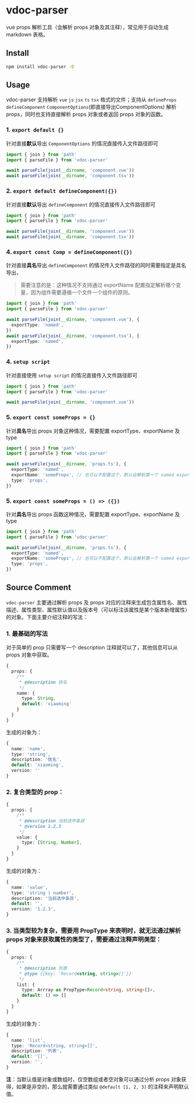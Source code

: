 # vdoc-parser
vue props 解析工具（会解析 props 对象及其注释），常见用于自动生成 markdown 表格。

## Install
```bash
npm install vdoc-parser -D
```

## Usage
vdoc-parser 支持解析 `vue` `js` `jsx` `ts` `tsx` 格式的文件；支持从 `defineProps` `defineComponent` `ComponentOptions`(即直接导出ComponentOptions) 解析 props，同时也支持直接解析 props 对象或者返回 props 对象的函数。

### 1. `export default {}`
针对直接**默认**导出 `ComponentOptions` 的情况直接传入文件路径即可

```ts
import { join } from 'path'
import { parseFile } from 'vdoc-parser'

await parseFile(join(__dirname, 'component.vue'))
await parseFile(join(__dirname, 'component.tsx'))
```

### 2. `export default defineComponent({})`
针对直接**默认**导出 `defineComponent` 的情况直接传入文件路径即可

```ts
import { join } from 'path'
import { parseFile } from 'vdoc-parser'

await parseFile(join(__dirname, 'component.vue'))
await parseFile(join(__dirname, 'component.tsx'))
```

### 4. `export const Comp = defineComponent({})`
针对直接**具名**导出 `defineComponent` 的情况传入文件路径的同时需要指定是具名导出，

> 需要注意的是：这种情况不支持通过 exportName 配置指定解析哪个变量，因为组件需要遵循一个文件一个组件的原则。

```ts
import { join } from 'path'
import { parseFile } from 'vdoc-parser'

await parseFile(join(__dirname, 'component.vue'), {
  exportType: 'named',
})
await parseFile(join(__dirname, 'component.tsx'), {
  exportType: 'named',
})
```

### 4. `setup script`
针对直接使用 `setup script` 的情况直接传入文件路径即可

```ts
import { join } from 'path'
import { parseFile } from 'vdoc-parser'

await parseFile(join(__dirname, 'component.vue'))
```

### 5. `export const someProps = {}`
针对**具名**导出 props 对象这种情况，需要配置 exportType、exportName 及 type

```ts
import { join } from 'path'
import { parseFile } from 'vdoc-parser'

await parseFile(join(__dirname, 'props.ts'), {
  exportType: 'named',
  exportName: 'someProps', // 也可以不配置这个，默认会解析第一个 named export 变量
  type: 'props',
})
```

### 5. `export const someProps = () => ({})`
针对**具名**导出 props 函数这种情况，需要配置 exportType、exportName 及 type

```ts
import { join } from 'path'
import { parseFile } from 'vdoc-parser'

await parseFile(join(__dirname, 'props.ts'), {
  exportType: 'named',
  exportName: 'someProps', // 也可以不配置这个，默认会解析第一个 named export 变量
  type: 'props',
})
```

## Source Comment
`vdoc-parser` 主要通过解析 props 及 props 对应的注释来生成包含属性名、属性描述、属性类型、属性默认值以及版本号（可以标注该属性是某个版本新增属性）的对象。下面主要介绍注释的写法：

### 1. 最基础的写法
对于简单的 prop 只需要写一个 description 注释就可以了，其他信息可以从 props 对象中获取。
```ts
{
  props: {
    /**
     * @description 姓名
     */
    name: {
      type: String,
      default: 'xiaoming'
    }
  }
}
```
生成的对象为：
```ts
{
  name: 'name',
  type: 'string',
  description: '姓名',
  default: 'xiaoming',
  version: ''
}
```

### 2. 复合类型的 prop：
```ts
{
  props: {
    /**
     * @description 当前选中条目
     * @version 1.2.3
     */
    value: {
      type: [String, Number],
    }
  }
}
```
生成的对象为：
```ts
{
  name: 'value',
  type: 'string | number',
  description: '当前选中条目',
  default: '',
  version: '1.2.3',
}
```

### 3. 当类型较为复杂，需要用 PropType 来表明时，就无法通过解析 props 对象来获取属性的类型了，需要通过注释声明类型：
```ts
{
  props: {
    /**
     * @description 列表
     * @type {{key: 'Record<string, string>[]'}}
     */
    list: {
      type: Arrray as PropType<Record<string, string>[]>,
      default: () => []
    }
  }
}
```
生成的对象为：
```ts
{
  name: 'list',
  type: 'Record<string, string>[]',
  description: '列表',
  default: '[]',
  version: '',
}
```

**注**：当默认值是对象或数组时，仅空数组或者空对象可以通过分析 props 对象获得，如果是非空的，那么就需要通过类似 `@default [1, 2, 3]` 的注释来声明默认值。